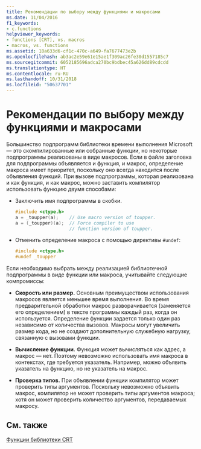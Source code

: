 ```yaml
---
title: Рекомендации по выбору между функциями и макросами
ms.date: 11/04/2016
f1_keywords:
- c.functions
helpviewer_keywords:
- functions [CRT], vs. macros
- macros, vs. functions
ms.assetid: 18a633d6-cf1c-470c-a649-fa7677473e2b
ms.openlocfilehash: ab3ac2e59e61e15ae1f309ac26fe30d1557185c7
ms.sourcegitcommit: 6052185696adca270bc9bdbec45a626dd89cdcdd
ms.translationtype: HT
ms.contentlocale: ru-RU
ms.lasthandoff: 10/31/2018
ms.locfileid: "50637701"
---
```

# <a name="recommendations-for-choosing-between-functions-and-macros"></a>Рекомендации по выбору между функциями и макросами

Большинство подпрограмм библиотеки времени выполнения Microsoft — это скомпилированные или собранные функции, но некоторые подпрограммы реализованы в виде макросов. Если в файле заголовка для подпрограммы объявляется и функция, и макрос, определение макроса имеет приоритет, поскольку оно всегда находится после объявления функций. При вызове подпрограммы, которая реализована и как функция, и как макрос, можно заставить компилятор использовать функцию двумя способами:

- Заключить имя подпрограммы в скобки.

    ```C
    #include <ctype.h>
    a = _toupper(a);    // Use macro version of toupper.
    a = (_toupper)(a);  // Force compiler to use
                        // function version of toupper.
    ```

- Отменить определение макроса с помощью директивы `#undef`:

    ```C
    #include <ctype.h>
    #undef _toupper
    ```

Если необходимо выбрать между реализацией библиотечной подпрограммы в виде функции или макроса, учитывайте следующие компромиссы:

- **Скорость или размер.** Основным преимуществом использования макросов является меньшее время выполнения. Во время предварительной обработки макрос разворачивается (заменяется его определением) в тексте программы каждый раз, когда он используется. Определение функции задается только один раз независимо от количества вызовов. Макросы могут увеличить размер кода, но не создают дополнительную служебную нагрузку, связанную с вызовами функции.

- **Вычисление функции.** Функция может вычисляться как адрес, а макрос — нет. Поэтому невозможно использовать имя макроса в контекстах, где требуется указатель. Например, можно объявить указатель на функцию, но не указатель на макрос.

- **Проверка типов.** При объявлении функции компилятор может проверить типы аргументов. Поскольку невозможно объявить макрос, компилятор не может проверить типы аргументов макроса; хотя он может проверить количество аргументов, передаваемых макросу.

## <a name="see-also"></a>См. также

[Функции библиотеки CRT](../c-runtime-library/crt-library-features.md)